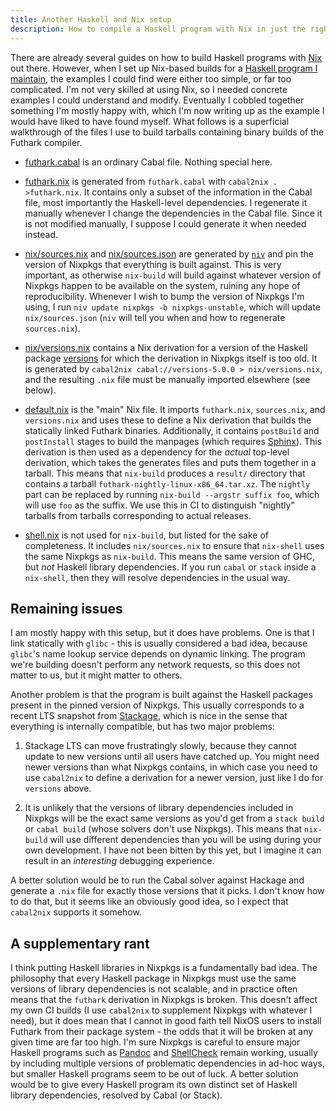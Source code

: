 ```yaml
---
title: Another Haskell and Nix setup
description: How to compile a Haskell program with Nix in just the right way.
---
```


There are already several guides on how to build Haskell programs with
[Nix](https://nixos.org/) out there.  However, when I set up Nix-based
builds for a [Haskell program I maintain](https://futhark-lang.org/),
the examples I could find were either too simple, or far too
complicated.  I'm not very skilled at using Nix, so I needed concrete
examples I could understand and modify.  Eventually I cobbled together
something I'm mostly happy with, which I'm now writing up as the
example I would have liked to have found myself.  What follows is a
superficial walkthrough of the files I use to build tarballs
containing binary builds of the Futhark compiler.

* [futhark.cabal](https://github.com/diku-dk/futhark/blob/master/futhark.cabal)
  is an ordinary Cabal file.  Nothing special here.

* [futhark.nix](https://github.com/diku-dk/futhark/blob/master/futhark.nix)
  is generated from `futhark.cabal` with `cabal2nix . >futhark.nix`.
  It contains only a subset of the information in the Cabal file, most
  importantly the Haskell-level dependencies.  I regenerate it
  manually whenever I change the dependencies in the Cabal file.
  Since it is not modified manually, I suppose I could generate it
  when needed instead.

* [nix/sources.nix](https://github.com/diku-dk/futhark/blob/master/nix/sources.nix)
  and
  [nix/sources.json](nix/https://github.com/diku-dk/futhark/blob/master/nix/sources.json)
  are generated by [`niv`](https://github.com/nmattia/niv) and pin the
  version of Nixpkgs that everything is built against.  This is very
  important, as otherwise `nix-build` will build against whatever
  version of Nixpkgs happen to be available on the system, ruining any
  hope of reproducibility.  Whenever I wish to bump the version of
  Nixpkgs I'm using, I run `niv update nixpkgs -b nixpkgs-unstable`,
  which will update `nix/sources.json` (`niv` will tell you when and
  how to regenerate `sources.nix`).

* [nix/versions.nix](https://github.com/diku-dk/futhark/blob/master/nix/versions.nix)
  contains a Nix derivation for a version of the Haskell package
  [versions](https://hackage.haskell.org/package/versions) for which
  the derivation in Nixpkgs itself is too old.  It is generated by
  `cabal2nix cabal://versions-5.0.0 > nix/versions.nix`, and the
  resulting `.nix` file must be manually imported elsewhere (see
  below).

* [default.nix](https://github.com/diku-dk/futhark/blob/master/default.nix)
  is the "main" Nix file.  It imports `futhark.nix`, `sources.nix`,
  and `versions.nix` and uses these to define a Nix derivation that
  builds the statically linked Futhark binaries.  Additionally, it
  contains `postBuild` and `postInstall` stages to build the manpages
  (which requires [Sphinx](https://www.sphinx-doc.org)).  This
  derivation is then used as a dependency for the *actual* top-level
  derivation, which takes the generates files and puts them together
  in a tarball.  This means that `nix-build` produces a `result/`
  directory that contains a tarball
  `futhark-nightly-linux-x86_64.tar.xz`.  The `nightly` part can be
  replaced by running `nix-build --argstr suffix foo`, which will use
  `foo` as the suffix.  We use this in CI to distinguish "nightly"
  tarballs from tarballs corresponding to actual releases.

* [shell.nix](https://github.com/diku-dk/futhark/blob/cf0676799dbca4b21ebc69cefd40f158ee2ab987/shell.nix)
  is not used for `nix-build`, but listed for the sake of
  completeness.  It includes `nix/sources.nix` to ensure that
  `nix-shell` uses the same Nixpkgs as `nix-build`.  This means the
  same version of GHC, but *not* Haskell library dependencies.  If you
  run `cabal` or `stack` inside a `nix-shell`, then they will resolve
  dependencies in the usual way.

## Remaining issues

I am mostly happy with this setup, but it does have problems.  One is
that I link statically with `glibc` - this is usually considered a bad
idea, because `glibc`'s name lookup service depends on dynamic
linking.  The program we're building doesn't perform any network
requests, so this does not matter to us, but it might matter to
others.

Another problem is that the program is built against the Haskell
packages present in the pinned version of Nixpkgs.  This usually
corresponds to a recent LTS snapshot from
[Stackage](https://www.stackage.org/), which is nice in the sense that
everything is internally compatible, but has two major problems:

1. Stackage LTS can move frustratingly slowly, because they cannot
   update to new versions until all users have catched up.  You might
   need newer versions than what Nixpkgs contains, in which case you
   need to use `cabal2nix` to define a derivation for a newer version,
   just like I do for `versions` above.

2. It is unlikely that the versions of library dependencies included
   in Nixpkgs will be the exact same versions as you'd get from a
   `stack build` or `cabal build` (whose solvers don't use Nixpkgs).
   This means that `nix-build` will use different dependencies than
   you will be using during your own development.  I have not been
   bitten by this yet, but I imagine it can result in an *interesting*
   debugging experience.

A better solution would be to run the Cabal solver against Hackage and
generate a `.nix` file for exactly those versions that it picks.  I
don't know how to do that, but it seems like an obviously good idea,
so I expect that `cabal2nix` supports it somehow.

## A supplementary rant

I think putting Haskell libraries in Nixpkgs is a fundamentally bad
idea.  The philosophy that every Haskell package in Nixpkgs must use
the same versions of library dependencies is not scalable, and in
practice often means that the `futhark` derivation in Nixpkgs is
broken.  This doesn't affect my own CI builds (I use `cabal2nix` to
supplement Nixpkgs with whatever I need), but it does mean that I
cannot in good faith tell NixOS users to install Futhark from their
package system - the odds that it will be broken at any given time are
far too high.  I'm sure Nixpkgs is careful to ensure major Haskell
programs such as [Pandoc](https://pandoc.org) and
[ShellCheck](https://www.shellcheck.net/) remain working, usually by
including multiple versions of problematic dependencies in ad-hoc
ways, but smaller Haskell programs seem to be out of luck.  A better
solution would be to give every Haskell program its own distinct set
of Haskell library dependencies, resolved by Cabal (or Stack).
